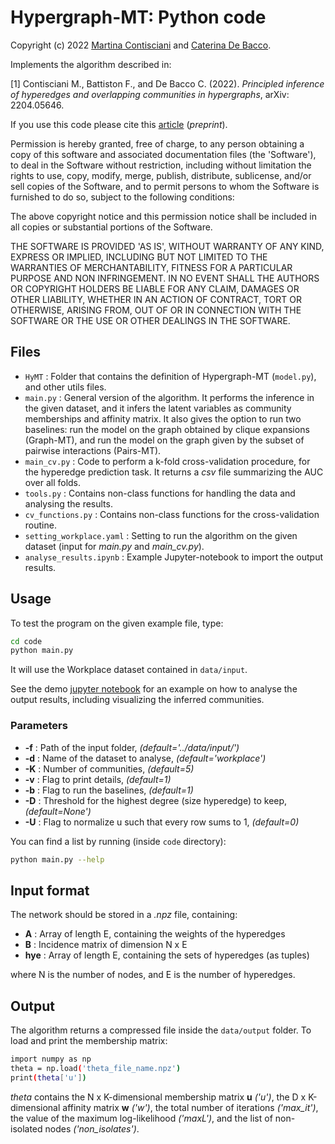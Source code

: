 # Hypergraph-MT: Python code
Copyright (c) 2022 [Martina Contisciani](https://www.is.mpg.de/person/mcontisciani) and [Caterina De Bacco](http://cdebacco.com).

Implements the algorithm described in:

[1] Contisciani M., Battiston F., and De Bacco C. (2022). _Principled inference of hyperedges and overlapping communities in hypergraphs_, arXiv:
2204.05646.

If you use this code please cite this [article](https://arxiv.org/abs/2204.05646) (_preprint_).     

Permission is hereby granted, free of charge, to any person obtaining a copy of this software and associated documentation files (the 'Software'), to deal in the Software without restriction, including without limitation the rights to use, copy, modify, merge, publish, distribute, sublicense, and/or sell copies of the Software, and to permit persons to whom the Software is furnished to do so, subject to the following conditions:

The above copyright notice and this permission notice shall be included in all copies or substantial portions of the Software.

THE SOFTWARE IS PROVIDED 'AS IS', WITHOUT WARRANTY OF ANY KIND, EXPRESS OR IMPLIED, INCLUDING BUT NOT LIMITED TO THE WARRANTIES OF MERCHANTABILITY, FITNESS FOR A PARTICULAR PURPOSE AND NON INFRINGEMENT. IN NO EVENT SHALL THE AUTHORS OR COPYRIGHT HOLDERS BE LIABLE FOR ANY CLAIM, DAMAGES OR OTHER LIABILITY, WHETHER IN AN ACTION OF CONTRACT, TORT OR OTHERWISE, ARISING FROM, OUT OF OR IN CONNECTION WITH THE SOFTWARE OR THE USE OR OTHER DEALINGS IN THE SOFTWARE.


## Files
- `HyMT` : Folder that contains the definition of Hypergraph-MT (`model.py`), and other utils files. 
- `main.py` : General version of the algorithm. It performs the inference in the given dataset, and it infers the latent variables as community memberships and affinity matrix. It also gives the option to run two baselines: run the model on the graph obtained by clique expansions (Graph-MT), and run the model on the graph given by the subset of pairwise interactions (Pairs-MT).
- `main_cv.py` : Code to perform a k-fold cross-validation procedure, for the hyperedge prediction task. It returns a *csv* file summarizing the AUC over all folds. 
- `tools.py` : Contains non-class functions for handling the data and analysing the results.
- `cv_functions.py` : Contains non-class functions for the cross-validation routine.
- `setting_workplace.yaml` : Setting to run the algorithm on the given dataset (input for *main.py* and *main\_cv.py*).
- `analyse_results.ipynb` : Example Jupyter-notebook to import the output results.

## Usage
To test the program on the given example file, type:  

```bash
cd code
python main.py
```

It will use the Workplace dataset contained in `data/input`. 

See the demo [jupyter notebook](https://github.com/mcontisc/Hypergraph-MT/blob/main/code/analyse_results.ipynb) for an example on how to analyse the output results, including visualizing the inferred communities.

### Parameters
- **-f** : Path of the input folder, *(default='../data/input/')*
- **-d** : Name of the dataset to analyse, *(default='workplace')*
- **-K** : Number of communities, *(default=5)*
- **-v** : Flag to print details, *(default=1)*
- **-b** : Flag to run the baselines, *(default=1)*
- **-D** : Threshold for the highest degree (size hyperedge) to keep, *(default=None')*
- **-U** : Flag to normalize u such that every row sums to 1, *(default=0)*

You can find a list by running (inside `code` directory): 

```bash
python main.py --help
```

## Input format
The network should be stored in a *.npz* file, containing:

- **A** : Array of length E, containing the weights of the hyperedges
- **B** : Incidence matrix of dimension N x E
- **hye** : Array of length E, containing the sets of hyperedges (as tuples)

where N is the number of nodes, and E is the number of hyperedges.
## Output
The algorithm returns a compressed file inside the `data/output` folder. To load and print the membership matrix:

```bash
import numpy as np 
theta = np.load('theta_file_name.npz')
print(theta['u'])
```

_theta_ contains the N x K-dimensional membership matrix **u** *('u')*, the D x K-dimensional affinity matrix **w** *('w')*, the total number of iterations *('max_it')*, the value of the maximum log-likelihood *('maxL')*, and the list of non-isolated nodes *('non_isolates')*.  
